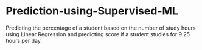 # Prediction-using-Supervised-ML
Predicting the percentage of a student based on the number of study hours using Linear Regression and predicting score if a student studies for 9.25 hours per day.
